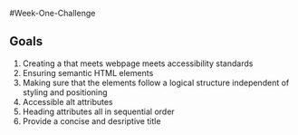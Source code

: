 #Week-One-Challenge
## Goals
1. Creating a that meets webpage meets accessibility standards
2. Ensuring semantic HTML elements
3. Making sure that the elements follow a logical structure independent of styling and positioning
4. Accessible alt attributes
5. Heading attributes all in sequential order
6. Provide a concise and desriptive title
